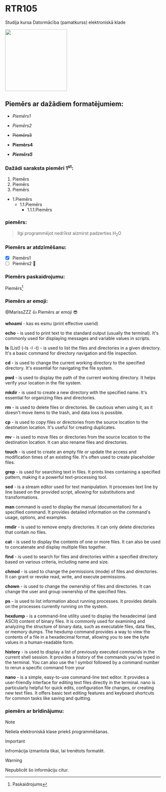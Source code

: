 # RTR105
Studija kursa Datormācība (pamatkurss) elektroniskā klade

<img src="https://1.bp.blogspot.com/-dTTPn1348NY/WxeZLgJucnI/AAAAAAAAAKo/DN1VIPbQ-FEBtAU3Dc5-62p3DWlo6nLWACLcBGAs/s1600/C.png" width="200" height="200" />

## Piemērs ar dažādiem formatējumiem:

- _Piemērs1_

- *Piemērs2*

- ~~Piemērs3~~

- **Piemērs4**

- ***Piemērs5***
 
### Dažādi saraksta piemēri 1<sup>st</sup>:
  1. Piemērs
  2. Piemērs
  3. Piemērs
   - 1.Piemērs 
     - 1.1.Piemērs
        - 1.1.1.Piemērs

### piemērs:
> Ilgi programmējot nedrīkst aizmirst padzerties H<sub>2</sub>O

### Piemērs ar atdzīmēšanu:
- [x] Piemērs1
- [ ] Piemērs2 :tada:

### Piemērs paskaidrojumu:
Piemērs[^1]
[^1]: Paskaidrojums

### Piemērs ar emoji:
@MarissZZZ :+1: Piemērs ar emoji :sunglasses:


**whoami** - kas es esmu (print effective userid)

**echo** - is used to print text to the standard output (usually the terminal). It's commonly used for displaying messages and variable values in scripts.

**ls** (List) (-ls -l -t) - is used to list the files and directories in a given directory. It's a basic command for directory navigation and file inspection.

**cd** - is used to change the current working directory to the specified directory. It's essential for navigating the file system.

**pwd** - is used to display the path of the current working directory. It helps verify your location in the file system.

**mkdir** - is used to create a new directory with the specified name. It's essential for organizing files and directories.

**rm** - is used to delete files or directories. Be cautious when using it, as it doesn't move items to the trash, and data loss is possible.

**cp** - is used to copy files or directories from the source location to the destination location. It's useful for creating duplicates.

**mv** - is used to move files or directories from the source location to the destination location. It can also rename files and directories.

**touch** - is used to create an empty file or update the access and modification times of an existing file. It's often used to create placeholder files.

**grep** - is used for searching text in files. It prints lines containing a specified pattern, making it a powerful text-processing tool.

**sed** - is a stream editor used for text manipulation. It processes text line by line based on the provided script, allowing for substitutions and transformations.

**man** command is used to display the manual (documentation) for a specified command. It provides detailed information on the command's usage, options, and examples.

**rmdir** - is used to remove empty directories. It can only delete directories that contain no files.

**cat** - is used to display the contents of one or more files. It can also be used to concatenate and display multiple files together.

**find** - is used to search for files and directories within a specified directory based on various criteria, including name and size.

**chmod** - is used to change the permissions (mode) of files and directories. It can grant or revoke read, write, and execute permissions.

**chown** - is used to change the ownership of files and directories. It can change the user and group ownership of the specified files.

**ps** - is used to list information about running processes. It provides details on the processes currently running on the system.

**hexdump** - is a command-line utility used to display the hexadecimal (and ASCII) content of binary files. It is commonly used for examining and analyzing the structure of binary data, such as executable files, data files, or memory dumps. The hexdump command provides a way to view the contents of a file in a hexadecimal format, allowing you to see the byte values in a human-readable form.

**history** - is used to display a list of previously executed commands in the current shell session. It provides a history of the commands you've typed in the terminal. You can also use the ! symbol followed by a command number to rerun a specific command from your 

**nano** - is a simple, easy-to-use command-line text editor. It provides a user-friendly interface for editing text files directly in the terminal. nano is particularly helpful for quick edits, configuration file changes, or creating new text files. It offers basic text editing features and keyboard shortcuts for common tasks like saving and quitting.


### piemērs ar brīdinājumu:
> [!NOTE]
> Neliela elektroniskā klase priekš programmēšanas.

> [!IMPORTANT]
> Infromācija izmantota tikai, lai trenētots formatēt.

> [!WARNING]
> Nepublicēt šo informāciju citur.
